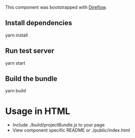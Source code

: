 This component was bootstrapped with [Direflow](https://direflow.io).

## Install dependencies
yarn install

## Run test server
yarn start

## Build the bundle
yarn build

# Usage in HTML

* Include ./build/projectBundle.js to your page
* View component specific README or ./public/index.html